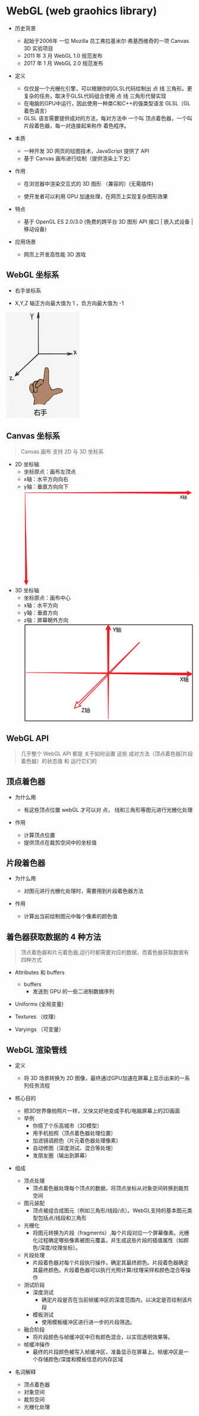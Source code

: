 # WebGL (web graohics library)
- 历史背景
  - 起始于2006年 一位 Mozilla 员工弗拉基米尔·弗基西维奇的一项 Canvas 3D 实验项目
  - 2011 年 3 月 WebGL 1.0 规范发布
  - 2017 年 1 月 WebGL 2.0 规范发布
- 定义
  - 仅仅是一个光栅化引擎，可以根据你的GLSL代码绘制出 点 线 三角形。更复杂的任务，取决于GLSL代码组合使用 点 线 三角形代替实现
  - 在电脑的GPU中运行，因此使用一种类C和C++的强类型语言 GLSL（GL着色语言）
  - GLSL 语言需要提供成对的方法，每对方法中 一个叫 顶点着色器，一个叫 片段着色器，每一对连接起来称作 着色程序。
- 本质
    - 一种开发 3D 网页的绘图技术，JavaScript 提供了 API
    - 基于 Canvas 画布进行绘制（提供渲染上下文）

- 作用

    - 在浏览器中渲染交互式的 3D 图形 （兼容的）(无需插件)

    - 使开发者可以利用 GPU 加速处理，在网页上实现复杂图形效果

- 特点

  - 基于 OpenGL ES 2.0/3.0 (免费的跨平台 3D 图形 API 接口 | 嵌入式设备 | 移动设备)

- 应用场景

  - 网页上开发高性能 3D 游戏

## WebGL 坐标系

- 右手坐标系

- X,Y,Z 轴正方向最大值为 1 ，负方向最大值为 -1

![WebGL 坐标系](../assets/WebGL坐标系.png)

## Canvas 坐标系

> Canvas 画布 支持 2D 与 3D 坐标系

- 2D 坐标轴
    - 坐标原点：画布左顶点
    - x轴：水平方向向右
    - y轴：垂直方向向下 
![canvas-2D-坐标系](../assets/canvas-2D-%E5%9D%90%E6%A0%87%E7%B3%BB.PNG)
- 3D 坐标轴
    - 坐标原点：画布中心
    - x轴：水平方向
    - y轴：垂直方向
    - z轴：屏幕朝外方向
![canvas-3D-坐标系](../assets/canvas-3D-%E5%9D%90%E6%A0%87%E7%B3%BB.PNG)

## WebGL API

> 几乎整个 WebGL API 都是 关于如何设置 这些 成对方法（顶点着色器|片段着色器）的状态值 和 运行它们的

## 顶点着色器

- 为什么用
  - 有这些顶点位置 webGL 才可以对 点， 线和三角形等图元进行光栅化处理

- 作用
  - 计算顶点位置
  - 提供顶点在裁剪空间中的坐标值

## 片段着色器

- 为什么用
  - 对图元进行光栅化处理时，需要用到片段着色器方法

- 作用
  - 计算出当前绘制图元中每个像素的颜色值

## 着色器获取数据的 4 种方法

> 顶点着色器和片元着色器,运行时都需要对应的数据，而着色器获取数据有四种方式

- Attributes 和 buffers

  - buffers
    - 发送到 GPU 的一些二进制数据序列

- Uniforms (全局变量)

- Textures （纹理）

- Varyings （可变量）


## WebGL 渲染管线

- 定义
  - 将 3D 场景转换为 2D 图像，最终通过GPU加速在屏幕上显示出来的一系列任务流程
- 核心目的
  - 把3D世界像拍照片一样，又快又好地变成手机/电脑屏幕上的2D画面
  - 举例
    - 你搭了个乐高城市（3D模型）
    - 用手机拍照（顶点着色器处理位置）
    - 加滤镜调颜色（片元着色器处理像素）
    - 自动修图（深度测试、混合等处理）
    - 发朋友圈（输出到屏幕）
- 组成
  - 顶点处理
    - 顶点着色器处理每个顶点的数据，将顶点坐标从对象空间转换到裁剪空间
  - 图元装配
    - 顶点被组合成图元（例如三角形/线段/点）。WebGL支持的基本图元类型包括点/线段和三角形
  - 光栅化
    - 将图元转换为片段（fragments）,每个片段对应一个屏幕像素。光栅化过程确定哪些像素被图元覆盖，并生成这些片段的插值属性（如颜色/深度/纹理坐标）。
  - 片段处理
    - 片段着色器对每个片段执行操作，确定其最终颜色。片段着色器确定其最终颜色。片段着色器可以执行光照计算/纹理采样和颜色混合等操作
  - 测试阶段
    - 深度测试
      - 确定片段是否在当前帧缓冲区的深度范围内，以决定是否绘制该片段
    - 模板测试
      - 使用模板缓冲区进行进一步的片段筛选。
  - 融合阶段
    - 将片段颜色与帧缓冲区中已有颜色混合，以实现透明效果等。
  - 帧缓冲操作
    - 最终的片段颜色被写入帧缓冲区，准备显示在屏幕上。帧缓冲区是一个存储颜色/深度和模板信息的内存区域


- 名词解释
  - 顶点着色器
  - 对象空间
  - 裁剪空间
  - 光栅化处理